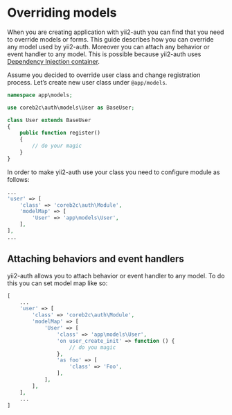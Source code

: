 # Overriding models

When you are creating application with yii2-auth you can find that you need to override models or forms. This guide
describes how you can override any model used by yii2-auth. Moreover you can attach any behavior or event handler to any
model. This is possible because yii2-auth uses [Dependency Injection container](https://github.com/yiisoft/yii2/blob/master/docs/guide/concept-di-container.md).

Assume you decided to override user class and change registration process. Let’s create new user class under `@app/models`.

```php
namespace app\models;

use coreb2c\auth\models\User as BaseUser;

class User extends BaseUser
{
    public function register()
    {
        // do your magic
    }
}
```

In order to make yii2-auth use your class you need to configure module as follows:

```php
...
'user' => [
    'class' => 'coreb2c\auth\Module',
    'modelMap' => [
        'User' => 'app\models\User',
    ],
],
...
```

## Attaching behaviors and event handlers

yii2-auth allows you to attach behavior or event handler to any model. To do this you can set model map like so:

```php
[
    ...
    'user' => [
        'class' => 'coreb2c\auth\Module',
        'modelMap' => [
            'User' => [
                'class' => 'app\models\User',
                'on user_create_init' => function () {
                    // do you magic
                },
                'as foo' => [
                    'class' => 'Foo',
                ],
            ],
        ],
    ],
    ...
]
```
